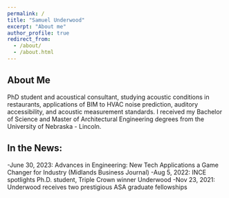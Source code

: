 ```yaml
---
permalink: /
title: "Samuel Underwood"
excerpt: "About me"
author_profile: true
redirect_from: 
  - /about/
  - /about.html
---
```


About Me
------
PhD student and acoustical consultant, studying acoustic conditions in restaurants, applications of BIM to HVAC noise prediction, auditory accessibility, and acoustic measurement standards. I received my Bachelor of Science and Master of Architectural Engineering degrees from the University of Nebraska - Lincoln.

In the News:
------
-June 30, 2023: Advances in Engineering: New Tech Applications a Game Changer for Industry (Midlands Business Journal)
-Aug 5, 2022: INCE spotlights Ph.D. student, Triple Crown winner Underwood
-Nov 23, 2021: Underwood receives two prestigious ASA graduate fellowships
